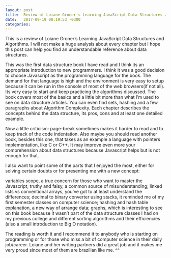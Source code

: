```yaml
---
layout: post
title:  Review of Loiane Groner's Learning JavaScript Data Structures and Algorithms
date:   2017-09-19 00:19:53 -0300
categories: 
---
```

This is a review of Loiane Groner’s Learning JavaScript Data Structures and Algorithms. I will not make a huge analysis about every chapter but I hope this post can help you find an understandable reference about data structures.

This was the first data structure book I have read and I think its an appropriate introduction to new programmers. I think it was a good decision to choose Javascript as the programming language for the book. The demand for that language is high and the environment is very easy to setup because it can be run in the console of most of the web browsers(if not all). Its very easy to start and keep practicing the algorithms discussed. The book covers most of the basics and a little bit more than what I’m used to see on data structure articles. You can even find sets, hashing and a few paragraphs about Algorithm Complexity. Each chapter describes the concepts behind the data structure, its pros, cons and at least one detailed example.

Now a little criticism: page-break sometimes makes it harder to read and to keep track of the code indentation. Also maybe you should read another book, besides this one, that takes as an example a language with pointers implementation, like C or C++. It may improve even more your comprehension about data structures because Javascript helps but is not enough for that.

I also want to point some of the parts that I enjoyed the most, either for solving certain doubts or for presenting me with a new concept:

variables scope, a true concern for those who want to master the Javascript;
truthy and falsy, a common source of misunderstanding;
linked lists vs conventional arrays, you’ve got to at least understand the differences;
decimal to binary converter using stacks, it reminded me of my first semester classes on computer science;
hashing and hash table explanation, a new way of arrange data;
graphs, which is interesting to see on this book because it wasn’t part of the data structure classes I had on my previous college and
different sorting algorithms and their efficiencies (also a small introduction to Big O notation).

The reading is worth it and I recommend it to anybody who is starting on programming or for those who miss a bit of computer science in their daily job/career.
Loiane and her writing partners did a great job and it makes me very proud since most of them are brazilian like me. ^^
